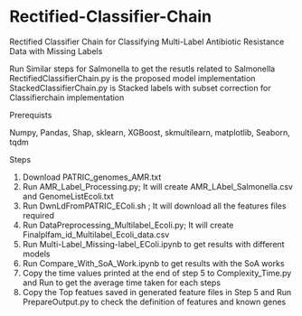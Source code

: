 # Rectified-Classifier-Chain
Rectified Classifier Chain for Classifying Multi-Label Antibiotic Resistance Data with Missing Labels

Run Similar steps for Salmonella to get the resutls related to Salmonella 
RectifiedClassifierChain.py is the proposed model implementation
StackedClassifierChain.py is Stacked labels with subset correction for Classifierchain implementation

Prerequists

Numpy, Pandas, Shap, sklearn, XGBoost, skmultilearn, matplotlib, Seaborn, tqdm

Steps
1. Download PATRIC_genomes_AMR.txt
2. Run AMR_Label_Processing.py; It will create AMR_LAbel_Salmonella.csv and GenomeListEcoli.txt
3. Run DwnLdFromPATRIC_EColi.sh ; It will download all the features files required
4. Run DataPreprocessing_Multilabel_Ecoli.py; It will create Finalplfam_id_Multilabel_Ecoli_data.csv
5. Run Multi-Label_Missing-label_EColi.ipynb to get results with different models
6. Run Compare_With_SoA_Work.ipynb to get results with the SoA works
7. Copy the time values printed at the end of step 5 to Complexity_Time.py and Run to get the average time taken for each steps
8. Copy the Top featues saved in generated feature files in Step 5 and Run PrepareOutput.py to check the definition of features and known genes


